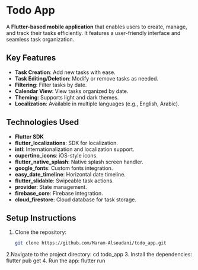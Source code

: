 # Todo App

A **Flutter-based mobile application** that enables users to create, manage, and track their tasks efficiently. It features a user-friendly interface and seamless task organization.

## Key Features

- **Task Creation**: Add new tasks with ease.
- **Task Editing/Deletion**: Modify or remove tasks as needed.
- **Filtering**: Filter tasks by date.
- **Calendar View**: View tasks organized by date.
- **Theming**: Supports light and dark themes.
- **Localization**: Available in multiple languages (e.g., English, Arabic).

## Technologies Used

- **Flutter SDK**
- **flutter_localizations**: SDK for localization.
- **intl**: Internationalization and localization support.
- **cupertino_icons**: iOS-style icons.
- **flutter_native_splash**: Native splash screen handler.
- **google_fonts**: Custom fonts integration.
- **easy_date_timeline**: Horizontal date timeline.
- **flutter_slidable**: Swipeable task actions.
- **provider**: State management.
- **firebase_core**: Firebase integration.
- **cloud_firestore**: Cloud database for task storage.

## Setup Instructions

1. Clone the repository:
   ```bash
   git clone https://github.com/Maram-Alsoudani/todo_app.git
2.Navigate to the project directory:
   cd todo_app
3. Install the dependencies:
   flutter pub get
4. Run the app:
   flutter run

